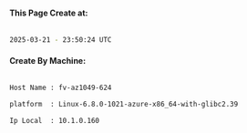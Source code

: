 
   
#### This Page Create at:

```bash

2025-03-21 - 23:50:24 UTC

```

#### Create By Machine:

```bash

Host Name : fv-az1049-624

platform  : Linux-6.8.0-1021-azure-x86_64-with-glibc2.39

Ip Local  : 10.1.0.160

```

